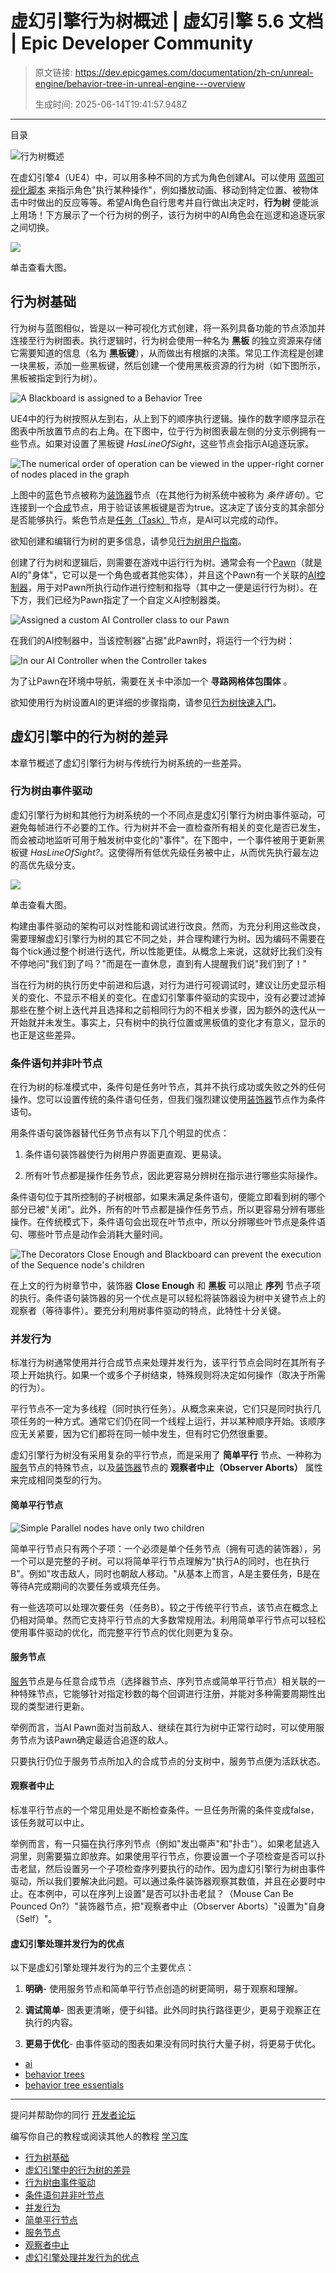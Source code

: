 # 虚幻引擎行为树概述 | 虚幻引擎 5.6 文档 | Epic Developer Community

> 原文链接: https://dev.epicgames.com/documentation/zh-cn/unreal-engine/behavior-tree-in-unreal-engine---overview
> 
> 生成时间: 2025-06-14T19:41:57.948Z

---

目录

![行为树概述](https://dev.epicgames.com/community/api/documentation/image/a3b7b1e6-4852-45bf-9e47-43fbbbf84a69?resizing_type=fill&width=1920&height=335)

在虚幻引擎4（UE4）中，可以用多种不同的方式为角色创建AI。可以使用 [蓝图可视化脚本](/documentation/zh-cn/unreal-engine/blueprints-visual-scripting-in-unreal-engine) 来指示角色"执行某种操作"，例如播放动画、移动到特定位置、被物体击中时做出的反应等等。希望AI角色自行思考并自行做出决定时，**行为树** 便能派上用场！下方展示了一个行为树的例子，该行为树中的AI角色会在巡逻和追逐玩家之间切换。

[![](https://d1iv7db44yhgxn.cloudfront.net/documentation/images/b834ce15-17ed-4e80-a11d-b13b0ae51bbe/behavior-tree-overview-intro.png)](https://d1iv7db44yhgxn.cloudfront.net/documentation/images/b834ce15-17ed-4e80-a11d-b13b0ae51bbe/behavior-tree-overview-intro.png)

单击查看大图。

## 行为树基础

行为树与蓝图相似，皆是以一种可视化方式创建，将一系列具备功能的节点添加并连接至行为树图表。执行逻辑时，行为树会使用一种名为 **黑板** 的独立资源来存储它需要知道的信息（名为 **黑板键**），从而做出有根据的决策。常见工作流程是创建一块黑板，添加一些黑板键，然后创建一个使用黑板资源的行为树（如下图所示，黑板被指定到行为树）。

![A Blackboard is assigned to a Behavior Tree](https://d1iv7db44yhgxn.cloudfront.net/documentation/images/18bf2bec-ff47-45ec-a9c8-ecc534fa3ce1/behavior-tree-overview-anatomy-blackboard.png)

UE4中的行为树按照从左到右，从上到下的顺序执行逻辑。操作的数字顺序显示在图表中所放置节点的右上角。在下图中，位于行为树图表最左侧的分支示例拥有一些节点。如果对设置了黑板键 *HasLineOfSight*，这些节点会指示AI追逐玩家。

![The numerical order of operation can be viewed in the upper-right corner of nodes placed in the graph](https://d1iv7db44yhgxn.cloudfront.net/documentation/images/68a04665-3a4b-430c-ad53-a6b59539b80e/behavior-tree-order-of-operation.png)

上图中的蓝色节点被称为[装饰器](/documentation/zh-cn/unreal-engine/unreal-engine-behavior-tree-node-reference-decorators)节点（在其他行为树系统中被称为 *条件语句*）。它连接到一个[合成](/documentation/zh-cn/unreal-engine/unreal-engine-behavior-tree-node-reference-composites)节点，用于验证该黑板键是否为true。这决定了该分支的其余部分是否能够执行。紫色节点是[任务（Task）](/documentation/zh-cn/unreal-engine/unreal-engine-behavior-tree-node-reference-tasks)节点，是AI可以完成的动作。

欲知创建和编辑行为树的更多信息，请参见[行为树用户指南](/documentation/zh-cn/unreal-engine/behavior-tree-in-unreal-engine---user-guide)。

创建了行为树和逻辑后，则需要在游戏中运行行为树。通常会有一个[Pawn](/documentation/404)（就是AI的"身体"，它可以是一个角色或者其他实体），并且这个Pawn有一个关联的[AI控制器](/documentation/404)，用于对Pawn所执行动作进行控制和指导（其中之一便是运行行为树）。在下方，我们已经为Pawn指定了一个自定义AI控制器类。

![Assigned a custom AI Controller class to our Pawn](https://d1iv7db44yhgxn.cloudfront.net/documentation/images/b18fd2b0-a5ed-47b1-8717-5a8eae35e6b1/behavior-tree-overview-anatomy-pawn-settings.png)

在我们的AI控制器中，当该控制器"占据"此Pawn时，将运行一个行为树：

![In our AI Controller when the Controller takes ](https://d1iv7db44yhgxn.cloudfront.net/documentation/images/a07615ae-0885-4b8a-9372-fac6d10c3be8/behavior-tree-overview-anatomy-run-behavior-tree.png)

为了让Pawn在环境中导航，需要在关卡中添加一个 **寻路网格体包围体** 。

欲知使用行为树设置AI的更详细的步骤指南，请参见[行为树快速入门](/documentation/zh-cn/unreal-engine/behavior-tree-in-unreal-engine---quick-start-guide)。

## 虚幻引擎中的行为树的差异

本章节概述了虚幻引擎行为树与传统行为树系统的一些差异。

### 行为树由事件驱动

虚幻引擎行为树和其他行为树系统的一个不同点是虚幻引擎行为树由事件驱动，可避免每帧进行不必要的工作。行为树并不会一直检查所有相关的变化是否已发生，而会被动地监听可用于触发树中变化的"事件"。在下图中，一个事件被用于更新黑板键 *HasLineOfSight?*。这使得所有低优先级任务被中止，从而优先执行最左边的高优先级分支。

[![](https://d1iv7db44yhgxn.cloudfront.net/documentation/images/7a57a8ca-5ff6-44b5-abcd-bfb61e7381f7/behavior-tree-overview-anatomy-flow.png)](https://d1iv7db44yhgxn.cloudfront.net/documentation/images/7a57a8ca-5ff6-44b5-abcd-bfb61e7381f7/behavior-tree-overview-anatomy-flow.png)

单击查看大图。

构建由事件驱动的架构可以对性能和调试进行改良。然而，为充分利用这些改良，需要理解虚幻引擎行为树的其它不同之处，并合理构建行为树。因为编码不需要在每个tick通过整个树进行迭代，所以性能更佳。从概念上来说，这就好比我们没有不停地问"我们到了吗？"而是在一直休息，直到有人提醒我们说"我们到了！"

当在行为树的执行历史中前进和后退，对行为进行可视调试时，建议让历史显示相关的变化、不显示不相关的变化。在虚幻引擎事件驱动的实现中，没有必要过滤掉那些在整个树上迭代并且选择和之前相同行为的不相关步骤，因为额外的迭代从一开始就并未发生。事实上，只有树中的执行位置或黑板值的变化才有意义，显示的也正是这些差异。

### 条件语句并非叶节点

在行为树的标准模式中，条件句是任务叶节点，其并不执行成功或失败之外的任何操作。您可以设置传统的条件语句任务，但我们强烈建议使用[装饰器](/documentation/zh-cn/unreal-engine/unreal-engine-behavior-tree-node-reference-decorators)节点作为条件语句。

用条件语句装饰器替代任务节点有以下几个明显的优点：

1.  条件语句装饰器使行为树用户界面更直观、更易读。
    
2.  所有叶节点都是操作任务节点，因此更容易分辨树在指示进行哪些实际操作。
    

条件语句位于其所控制的子树根部，如果未满足条件语句，便能立即看到树的哪个部分已被"关闭"。此外，所有的叶节点都是操作任务节点，所以更容易分辨有哪些操作。在传统模式下，条件语句会出现在叶节点中，所以分辨哪些叶节点是条件语句、哪些叶节点是动作会消耗大量时间。

![The Decorators Close Enough and Blackboard can prevent the execution of the Sequence node's children](https://d1iv7db44yhgxn.cloudfront.net/documentation/images/2826e64c-31d6-40c9-ad49-b85d012bfd79/behavior-tree-overview-anatomy-decorator.png)

在上文的行为树章节中，装饰器 **Close Enough** 和 **黑板** 可以阻止 **序列** 节点子项的执行。条件语句装饰器的另一个优点是可以轻松将装饰器设为树中关键节点上的观察者（等待事件）。要充分利用树事件驱动的特点，此特性十分关键。

### 并发行为

标准行为树通常使用并行合成节点来处理并发行为，该平行节点会同时在其所有子项上开始执行。如果一个或多个子树结束，特殊规则将决定如何操作（取决于所需的行为）。

平行节点不一定为多线程（同时执行任务）。从概念来来说，它们只是同时执行几项任务的一种方式。通常它们仍在同一个线程上运行，并以某种顺序开始。该顺序应无关紧要，因为它们都将在同一帧中发生，但有时它仍然很重要。

虚幻引擎行为树没有采用复杂的平行节点，而是采用了 **简单平行** 节点、一种称为[服务](/documentation/zh-cn/unreal-engine/unreal-engine-behavior-tree-node-reference-services)节点的特殊节点，以及[装饰器](/documentation/zh-cn/unreal-engine/unreal-engine-behavior-tree-node-reference-decorators)节点的 **观察者中止（Observer Aborts）** 属性来完成相同类型的行为。

#### 简单平行节点

![Simple Parallel nodes have only two children](https://d1iv7db44yhgxn.cloudfront.net/documentation/images/14dae241-1f4c-4cd0-8f04-3bb967a03b62/behavior-tree-overview-simple-parallel.png)

简单平行节点只有两个子项：一个必须是单个任务节点（拥有可选的装饰器），另一个可以是完整的子树。可以将简单平行节点理解为"执行A的同时，也在执行B"。例如"攻击敌人，同时也朝敌人移动。"从基本上而言，A是主要任务，B是在等待A完成期间的次要任务或填充任务。

有一些选项可以处理次要任务（任务B）。较之于传统平行节点，该节点在概念上仍相对简单。然而它支持平行节点的大多数常规用法。利用简单平行节点可以轻松使用事件驱动的优化，而完整平行节点的优化则更为复杂。

#### 服务节点

[服务](/documentation/zh-cn/unreal-engine/unreal-engine-behavior-tree-node-reference-services)节点是与任意合成节点（选择器节点、序列节点或简单平行节点）相关联的一种特殊节点，它能够针对指定秒数的每个回调进行注册，并能对多种需要周期性出现的类型进行更新。

举例而言，当AI Pawn面对当前敌人、继续在其行为树中正常行动时，可以使用服务节点为该Pawn确定最适合追逐的敌人。

只要执行仍位于服务节点所加入的合成节点的分支树中，服务节点便为活跃状态。

#### 观察者中止

标准平行节点的一个常见用处是不断检查条件。一旦任务所需的条件变成false，该任务就可以中止。

举例而言，有一只猫在执行序列节点（例如"发出嘶声"和"扑击"）。如果老鼠逃入洞里，则需要猫立即放弃。如果使用平行节点，你要设置一个子项检查是否可以扑击老鼠，然后设置另一个子项检查序列要执行的动作。因为虚幻引擎行为树由事件驱动，所以我们要解决此问题。可以通过条件装饰器观察其数值，并且在必要时中止。在本例中，可以在序列上设置"是否可以扑击老鼠？（Mouse Can Be Pounced On?）"装饰器节点，把"观察者中止（Observer Aborts）"设置为"自身（Self）"。

#### 虚幻引擎处理并发行为的优点

以下是虚幻引擎处理并发行为的三个主要优点：

1.  **明确**\- 使用服务节点和简单平行节点创造的树更简明，易于观察和理解。
    
2.  **调试简单**\- 图表更清晰，便于纠错。此外同时执行路径更少，更易于观察正在执行的内容。
    
3.  **更易于优化**\- 由事件驱动的图表如果没有同时执行大量子树，将更易于优化。
    

-   [ai](https://dev.epicgames.com/community/search?query=ai)
-   [behavior trees](https://dev.epicgames.com/community/search?query=behavior%20trees)
-   [behavior tree essentials](https://dev.epicgames.com/community/search?query=behavior%20tree%20essentials)

* * *

提问并帮助你的同行 [开发者论坛](https://forums.unrealengine.com/categories?tag=unreal-engine)

编写你自己的教程或阅读其他人的教程 [学习库](https://dev.epicgames.com/community/unreal-engine/learning)

-   [行为树基础](/documentation/zh-cn/unreal-engine/behavior-tree-in-unreal-engine---overview#%E8%A1%8C%E4%B8%BA%E6%A0%91%E5%9F%BA%E7%A1%80)
-   [虚幻引擎中的行为树的差异](/documentation/zh-cn/unreal-engine/behavior-tree-in-unreal-engine---overview#%E8%99%9A%E5%B9%BB%E5%BC%95%E6%93%8E%E4%B8%AD%E7%9A%84%E8%A1%8C%E4%B8%BA%E6%A0%91%E7%9A%84%E5%B7%AE%E5%BC%82)
-   [行为树由事件驱动](/documentation/zh-cn/unreal-engine/behavior-tree-in-unreal-engine---overview#%E8%A1%8C%E4%B8%BA%E6%A0%91%E7%94%B1%E4%BA%8B%E4%BB%B6%E9%A9%B1%E5%8A%A8)
-   [条件语句并非叶节点](/documentation/zh-cn/unreal-engine/behavior-tree-in-unreal-engine---overview#%E6%9D%A1%E4%BB%B6%E8%AF%AD%E5%8F%A5%E5%B9%B6%E9%9D%9E%E5%8F%B6%E8%8A%82%E7%82%B9)
-   [并发行为](/documentation/zh-cn/unreal-engine/behavior-tree-in-unreal-engine---overview#%E5%B9%B6%E5%8F%91%E8%A1%8C%E4%B8%BA)
-   [简单平行节点](/documentation/zh-cn/unreal-engine/behavior-tree-in-unreal-engine---overview#%E7%AE%80%E5%8D%95%E5%B9%B3%E8%A1%8C%E8%8A%82%E7%82%B9)
-   [服务节点](/documentation/zh-cn/unreal-engine/behavior-tree-in-unreal-engine---overview#%E6%9C%8D%E5%8A%A1%E8%8A%82%E7%82%B9)
-   [观察者中止](/documentation/zh-cn/unreal-engine/behavior-tree-in-unreal-engine---overview#%E8%A7%82%E5%AF%9F%E8%80%85%E4%B8%AD%E6%AD%A2)
-   [虚幻引擎处理并发行为的优点](/documentation/zh-cn/unreal-engine/behavior-tree-in-unreal-engine---overview#%E8%99%9A%E5%B9%BB%E5%BC%95%E6%93%8E%E5%A4%84%E7%90%86%E5%B9%B6%E5%8F%91%E8%A1%8C%E4%B8%BA%E7%9A%84%E4%BC%98%E7%82%B9)